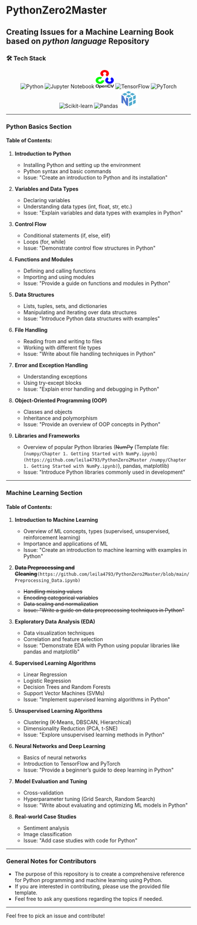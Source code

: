 # PythonZero2Master
**Creating Issues for a Machine Learning Book based on _python language_ Repository**
---
### 🛠️ **Tech Stack**  
<div align="center">
  <img src="https://img.icons8.com/color/48/000000/python--v1.png" alt="Python" title="Python" width="50" height="50"/>
  <img src="https://cdn.jsdelivr.net/gh/devicons/devicon/icons/jupyter/jupyter-original.svg" alt="Jupyter Notebook" title="Jupyter Notebook" width="50" height="50"/>
  <img src="https://raw.githubusercontent.com/github/explore/main/topics/opencv/opencv.png" alt="OpenCV" title="OpenCV" width="50" height="50"/>
  <img src="https://cdn.jsdelivr.net/gh/devicons/devicon/icons/tensorflow/tensorflow-original.svg" alt="TensorFlow" title="TensorFlow" width="50" height="50"/>
  <img src="https://cdn.jsdelivr.net/gh/devicons/devicon/icons/pytorch/pytorch-original.svg" alt="PyTorch" title="PyTorch" width="50" height="50"/>
  <img src="https://upload.wikimedia.org/wikipedia/commons/0/05/Scikit_learn_logo_small.svg" alt="Scikit-learn" title="Scikit-learn" width="50" height="50"/>
  <img src="https://cdn.jsdelivr.net/gh/devicons/devicon/icons/pandas/pandas-original.svg" alt="Pandas" title="Pandas" width="50" height="50"/>
  <img src="https://raw.githubusercontent.com/github/explore/main/topics/numpy/numpy.png" alt="NumPy" title="NumPy" width="50" height="50"/>
</div>

---

### Python Basics Section

#### Table of Contents:

1. **Introduction to Python**
   - Installing Python and setting up the environment
   - Python syntax and basic commands
   - Issue: "Create an introduction to Python and its installation"

2. **Variables and Data Types**
   - Declaring variables
   - Understanding data types (int, float, str, etc.)
   - Issue: "Explain variables and data types with examples in Python"

3. **Control Flow**
   - Conditional statements (if, else, elif)
   - Loops (for, while)
   - Issue: "Demonstrate control flow structures in Python"

4. **Functions and Modules**
   - Defining and calling functions
   - Importing and using modules
   - Issue: "Provide a guide on functions and modules in Python"

5. **Data Structures**
   - Lists, tuples, sets, and dictionaries
   - Manipulating and iterating over data structures
   - Issue: "Introduce Python data structures with examples"

6. **File Handling**
   - Reading from and writing to files
   - Working with different file types
   - Issue: "Write about file handling techniques in Python"

7. **Error and Exception Handling**
   - Understanding exceptions
   - Using try-except blocks
   - Issue: "Explain error handling and debugging in Python"

8. **Object-Oriented Programming (OOP)**
   - Classes and objects
   - Inheritance and polymorphism
   - Issue: "Provide an overview of OOP concepts in Python"

9. **Libraries and Frameworks**
   - Overview of popular Python libraries (~~NumPy~~ (Template file: `[numpy/Chapter 1. Getting Started with NumPy.ipynb](https://github.com/leila4793/PythonZero2Master
/numpy/Chapter 1. Getting Started with NumPy.ipynb)`), pandas, matplotlib)
   - Issue: "Introduce Python libraries commonly used in development"

---

### Machine Learning Section

#### Table of Contents:

1. **Introduction to Machine Learning**
   - Overview of ML concepts, types (supervised, unsupervised, reinforcement learning)
   - Importance and applications of ML
   - Issue: "Create an introduction to machine learning with examples in Python"

2. ~~**Data Preprocessing and Cleaning**~~`(https://github.com/leila4793/PythonZero2Master/blob/main/Preprocessing_Data.ipynb)`
   - ~~Handling missing values~~
   - ~~Encoding categorical variables~~
   - ~~Data scaling and normalization~~
   - ~~Issue: "Write a guide on data preprocessing techniques in Python"~~

3. **Exploratory Data Analysis (EDA)**
   - Data visualization techniques
   - Correlation and feature selection
   - Issue: "Demonstrate EDA with Python using popular libraries like pandas and matplotlib"

4. **Supervised Learning Algorithms**
   - Linear Regression
   - Logistic Regression
   - Decision Trees and Random Forests
   - Support Vector Machines (SVMs)
   - Issue: "Implement supervised learning algorithms in Python"

5. **Unsupervised Learning Algorithms**
   - Clustering (K-Means, DBSCAN, Hierarchical)
   - Dimensionality Reduction (PCA, t-SNE)
   - Issue: "Explore unsupervised learning methods in Python"

6. **Neural Networks and Deep Learning**
   - Basics of neural networks
   - Introduction to TensorFlow and PyTorch
   - Issue: "Provide a beginner’s guide to deep learning in Python"

7. **Model Evaluation and Tuning**
   - Cross-validation
   - Hyperparameter tuning (Grid Search, Random Search)
   - Issue: "Write about evaluating and optimizing ML models in Python"

8. **Real-world Case Studies**
   - Sentiment analysis
   - Image classification
   - Issue: "Add case studies with code for Python"

---

### General Notes for Contributors
- The purpose of this repository is to create a comprehensive reference for Python programming and machine learning using Python.
- If you are interested in contributing, please use the provided file template.
- Feel free to ask any questions regarding the topics if needed.

---

Feel free to pick an issue and contribute!





